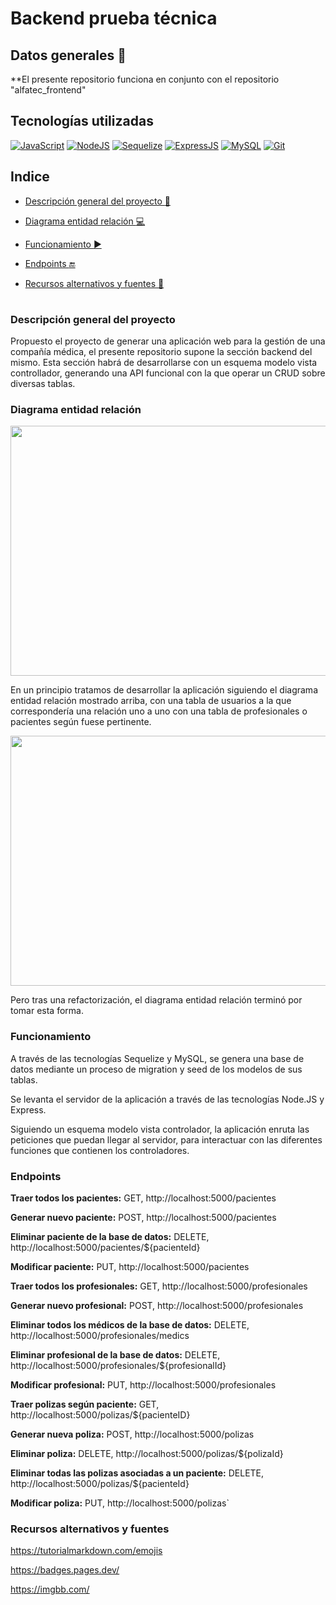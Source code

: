 # Backend prueba técnica

## Datos generales :paperclip:
**El presente repositorio funciona en conjunto con el repositorio "alfatec_frontend"

## Tecnologías utilizadas
[![JavaScript](https://img.shields.io/badge/JavaScript-F7DF1E?logo=javascript&logoColor=000&style=flat)](https://developer.mozilla.org/en-US/docs/Web/JavaScript) [![NodeJS](https://img.shields.io/badge/Node.js-393?logo=nodedotjs&logoColor=fff&style=flat)](https://developer.mozilla.org/en-US/docs/Web/API/Node) [![Sequelize](https://img.shields.io/badge/Sequelize-52B0E7?logo=sequelize&logoColor=fff&style=flat)](https://sequelize.org/) [![ExpressJS](https://img.shields.io/badge/Express-000?logo=express&logoColor=fff&style=flat)](https://expressjs.com/) [![MySQL](https://img.shields.io/badge/MySQL-4479A1?logo=mysql&logoColor=fff&style=flat)](https://dev.mysql.com/doc/) [![Git](https://img.shields.io/badge/Git-F05032?logo=git&logoColor=fff&style=flat)](https://developer.mozilla.org/en-US/docs/Glossary/Git)

## Indice 

- [Descripción general del proyecto :speech_balloon:](#descripción-general-del-proyecto)

- [Diagrama entidad relación :computer:](#diagrama-entidad-relación) 

- [Funcionamiento :arrow_forward:](#funcionamiento) 

- [Endpoints :end:](#endpoints) 

- [Recursos alternativos y fuentes :art:](#recursos-alternativos-y-fuentes)  

#

### Descripción general del proyecto

Propuesto el proyecto de generar una aplicación web para la gestión de una compañía médica, el presente repositorio supone la sección backend del mismo. Esta sección habrá de desarrollarse con un esquema modelo vista controllador, generando una API funcional con la que operar un CRUD sobre diversas tablas.

### Diagrama entidad relación

<p align="center">
<img src="https://i.ibb.co/C9QCjg6/diagrama-ER-antes-de-refactorizar.jpg"  width="800" height="400"></p>
En un principio tratamos de desarrollar la aplicación siguiendo el diagrama entidad relación mostrado arriba, con una tabla de usuarios a la que correspondería una relación uno a uno con una tabla de profesionales o pacientes según fuese pertinente.
<p align="center">
<img src="https://i.ibb.co/xDxnW9c/diagrama-ER.jpg"  width="800" height="400"></p>
Pero tras una refactorización, el diagrama entidad relación terminó por tomar esta forma.

### Funcionamiento

A través de las tecnologías Sequelize y MySQL, se genera una base de datos mediante un proceso de migration y seed de los modelos de sus tablas.

Se levanta el servidor de la aplicación a través de las tecnologías Node.JS y Express.

Siguiendo un esquema modelo vista controlador, la aplicación enruta las peticiones que puedan llegar al servidor, para interactuar con las diferentes funciones que contienen los controladores.

### Endpoints

**Traer todos los pacientes:** GET, http://localhost:5000/pacientes

**Generar nuevo paciente:** POST, http://localhost:5000/pacientes

**Eliminar paciente de la base de datos:** DELETE, http://localhost:5000/pacientes/${pacienteId}

**Modificar paciente:** PUT, http://localhost:5000/pacientes

**Traer todos los profesionales:** GET, http://localhost:5000/profesionales

**Generar nuevo profesional:** POST, http://localhost:5000/profesionales

**Eliminar todos los médicos de la base de datos:** DELETE, http://localhost:5000/profesionales/medics

**Eliminar profesional de la base de datos:** DELETE, http://localhost:5000/profesionales/${profesionalId}

**Modificar profesional:** PUT, http://localhost:5000/profesionales

**Traer polizas según paciente:** GET, http://localhost:5000/polizas/${pacienteID}

**Generar nueva poliza:** POST, http://localhost:5000/polizas

**Eliminar poliza:** DELETE, http://localhost:5000/polizas/${polizaId}

**Eliminar todas las polizas asociadas a un paciente:** DELETE, http://localhost:5000/polizas/${pacienteId}

**Modificar poliza:** PUT, http://localhost:5000/polizas`

### Recursos alternativos y fuentes

https://tutorialmarkdown.com/emojis

https://badges.pages.dev/

https://imgbb.com/
